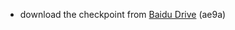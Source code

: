 + download the checkpoint from [Baidu Drive](https://pan.baidu.com/s/1oqE7VQHpmtfyjMuTQqeTfw) (ae9a)